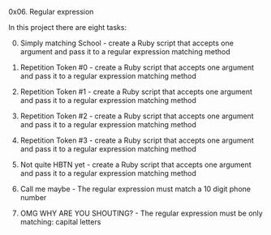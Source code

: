 0x06. Regular expression

In this project there are eight tasks:

0. Simply matching School - create a Ruby script that accepts one argument and pass it to a regular expression matching method

1. Repetition Token #0 - create a Ruby script that accepts one argument and pass it to a regular expression matching method

2. Repetition Token #1 - create a Ruby script that accepts one argument and pass it to a regular expression matching method

3. Repetition Token #2 -  create a Ruby script that accepts one argument and pass it to a regular expression matching method

4. Repetition Token #3 - create a Ruby script that accepts one argument and pass it to a regular expression matching method

5. Not quite HBTN yet - create a Ruby script that accepts one argument and pass it to a regular expression matching method

6. Call me maybe - The regular expression must match a 10 digit phone number

7. OMG WHY ARE YOU SHOUTING? - The regular expression must be only matching: capital letters
